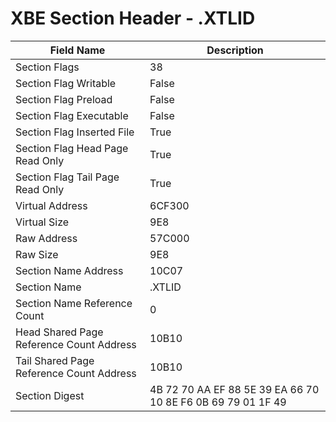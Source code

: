# XBE Section Header - .XTLID

| Field Name | Description |
|---|---|
| Section Flags | 38 |
| Section Flag Writable | False |
| Section Flag Preload | False |
| Section Flag Executable | False |
| Section Flag Inserted File | True |
| Section Flag Head Page Read Only | True |
| Section Flag Tail Page Read Only | True |
| Virtual Address | 6CF300 |
| Virtual Size | 9E8 |
| Raw Address | 57C000 |
| Raw Size | 9E8 |
| Section Name Address | 10C07 |
| Section Name | .XTLID |
| Section Name Reference Count | 0 |
| Head Shared Page Reference Count Address | 10B10 |
| Tail Shared Page Reference Count Address | 10B10 |
| Section Digest | 4B 72 70 AA EF 88 5E 39 EA 66 70 10 8E F6 0B 69 79 01 1F 49 |
